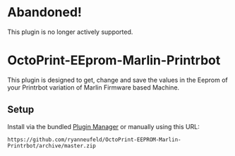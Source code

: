 # Abandoned!
This plugin is no longer actively supported.

# OctoPrint-EEprom-Marlin-Printrbot

This plugin is designed to get, change and save the values in the Eeprom of your Printrbot variation of Marlin Firmware based Machine.

## Setup

Install via the bundled [Plugin Manager](https://github.com/foosel/OctoPrint/wiki/Plugin:-Plugin-Manager)
or manually using this URL:

    https://github.com/ryanneufeld/OctoPrint-EEPROM-Marlin-Printrbot/archive/master.zip
